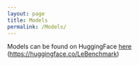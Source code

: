 ```yaml
---
layout: page
title: Models
permalink: /Models/
---
```


Models can be found on HuggingFace [here](https://huggingface.co/LeBenchmark) (https://huggingface.co/LeBenchmark)
